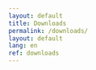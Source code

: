 ```yaml
---
layout: default
title: Downloads
permalink: /downloads/
layout: default
lang: en
ref: downloads
---
```


